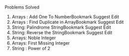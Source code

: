 Problems Solved 
1. Arrays : Add One To NumberBookmark Suggest Edit
2. Arrays : Find Duplicate in ArrayBookmark Suggest Edit
3. String: Palindrome StringBookmark Suggest Edit
4. String: Reverse the StringBookmark Suggest Edit
5. Arrays: Noble Integer
6. Arrays: First Missing Integer
7. String : Power of 2 


